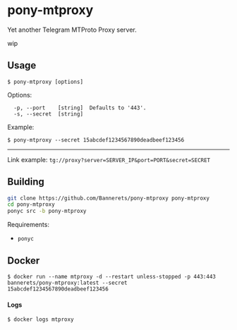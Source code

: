 # pony-mtproxy

Yet another Telegram MTProto Proxy server.

wip

## Usage

```console
$ pony-mtproxy [options]
```

Options:

```
  -p, --port    [string]  Defaults to '443'.
  -s, --secret  [string]
```

Example:

```console
$ pony-mtproxy --secret 15abcdef1234567890deadbeef123456
```

---

Link example: `tg://proxy?server=SERVER_IP&port=PORT&secret=SECRET`

## Building

```sh
git clone https://github.com/Bannerets/pony-mtproxy pony-mtproxy
cd pony-mtproxy
ponyc src -b pony-mtproxy
```

Requirements:

- `ponyc`

## Docker

```console
$ docker run --name mtproxy -d --restart unless-stopped -p 443:443 bannerets/pony-mtproxy:latest --secret 15abcdef1234567890deadbeef123456
```

#### Logs

```console
$ docker logs mtproxy
```
